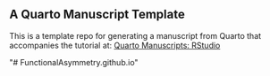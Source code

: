 ## A Quarto Manuscript Template

This is a template repo for generating a manuscript from Quarto that accompanies the tutorial at: [Quarto Manuscripts: RStudio](https://quarto.org/docs/manuscripts/authoring/rstudio.html)

"# FunctionalAsymmetry.github.io" 
